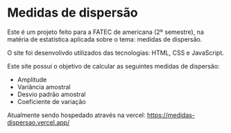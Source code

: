 # Medidas de dispersão

Este é um projeto feito para a FATEC de americana (2º semestre), na matéria de estatística aplicada sobre o tema: medidas de dispersão.

O site foi desenvolivdo utilizados das tecnologias: HTML, CSS e JavaScript.

Este site possui o objetivo de calcular as seguintes medidas de dispersão: 
  - Amplitude
  - Variância amostral
  - Desvio padrão amostral
  - Coeficiente de variação
 
 Atualmente sendo hospedado através na vercel: https://medidas-dispersao.vercel.app/
